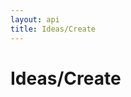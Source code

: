```yaml
---
layout: api
title: Ideas/Create
---
```


# Ideas/Create

<api-explorer resource="http://api.rusic.com/buckets/:bucket_id/ideas" method="POST">
  <api-header name="Accept" required="true" value="application/vnd.rusic.v1+json" editable-key="false" editable-value="false"></api-header>
  <api-header name="X-API-Key" required="true" value="abc123" editable-key="false"></api-header>
  <api-header name="X-Rusic-Participant-Token" required="true" value="" editable-key="false"></api-header>
  <api-part name="idea[content]" required="true" default="" value="Some content"></api-part>
  <api-part name="idea[title]" required="true" default="" value="Some title"></api-part>
  <api-resource name="bucket_id" required="true" default="" value="1"></api-resource>
</api-explorer>
